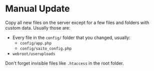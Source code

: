 # Manual Update

Copy all new files on the server except for a few files and folders with custom data. Usually those are:

- Every file in the `config/` folder that you changed, usually:
  - `config/app.php`
  - `config/saito_config.php`
- `webroot/useruploads`


Don't forget invisible files like `.htaccess` in the root folder.
